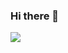 ### Hi there 👋

<img align="center" src="https://github-readme-stats.vercel.app/api?username=Am473ur&locale=es&show_icons=true&theme=radical" />

<!--
**Am473ur/Am473ur** is a ✨ _special_ ✨ repository because its `README.md` (this file) appears on your GitHub profile.

Here are some ideas to get you started:

- 🔭 I’m currently working on ...
- 🌱 I’m currently learning ...
- 👯 I’m looking to collaborate on ...
- 🤔 I’m looking for help with ...
- 💬 Ask me about ...
- 📫 How to reach me: ...
- 😄 Pronouns: ...
- ⚡ Fun fact: ...
-->
